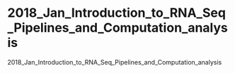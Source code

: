 # 2018_Jan_Introduction_to_RNA_Seq_Pipelines_and_Computation_analysis
2018_Jan_Introduction_to_RNA_Seq_Pipelines_and_Computation_analysis
